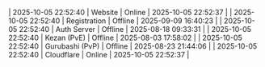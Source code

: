 | 2025-10-05 22:52:40 | Website | Online | 2025-10-05 22:52:37 |
| 2025-10-05 22:52:40 | Registration | Offline | 2025-09-09 16:40:23 |
| 2025-10-05 22:52:40 | Auth Server | Offline | 2025-08-18 09:33:31 |
| 2025-10-05 22:52:40 | Kezan (PvE) | Offline | 2025-08-03 17:58:02 |
| 2025-10-05 22:52:40 | Gurubashi (PvP) | Offline | 2025-08-23 21:44:06 |
| 2025-10-05 22:52:40 | Cloudflare | Online | 2025-10-05 22:52:37 |
